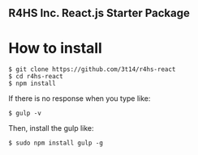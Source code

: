 R4HS Inc. React.js Starter Package
--------------------------------------------------------------------------------

# How to install
```
$ git clone https://github.com/3t14/r4hs-react
$ cd r4hs-react
$ npm install
```

If there is no response when you type like:
```
$ gulp -v
```

Then, install the gulp like:
```
$ sudo npm install gulp -g
```

